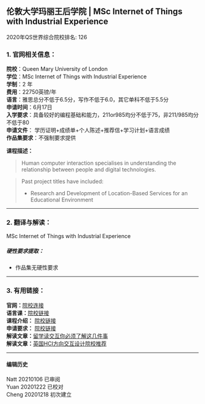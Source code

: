 ## 伦敦大学玛丽王后学院 | MSc Internet of Things with Industrial Experience

2020年QS世界综合院校排名: 126  

### 1. 官网相关信息：

**院校**：Queen Mary University of London   
**学位**：MSc Internet of Things with Industrial Experience  
**学制**：2 年  
**费用**：22750英镑/年  
**语言**：雅思总分不低于6.5分，写作不低于6.0，其它单科不低于5.5分  
**申请时间**：6月17日  
**入学要求**：具备较好的编程基础和能力，211or985均分不低于75，非211/985均分不低于80  
**申请文件**： 学历证明+成绩单+个人陈述+推荐信+学习计划+语言成绩  
**作品集要求**：不强制要求提供  

**课程描述：**    

> Human computer interaction specialises in understanding the relationship between people and digital technologies.


> Past project titles have included:
> - Research and Development of Location-Based Services for an Educational Environment


---


### 2. 翻译与解读：
MSc Internet of Things with Industrial Experience
##### 硬性要求提取：
- 作品集无硬性要求  


---


### 3. 有用链接：
**官网：**[院校连接](https://www.qmul.ac.uk/postgraduate/taught/coursefinder/courses/173074.html)  
**语言课：**[院校链接](https://www.qmul.ac.uk/sllf/language-centre/pre-sessional/)  
**课程介绍：** [院校链接](https://www.qmul.ac.uk/postgraduate/taught/coursefinder/courses/173074.html)  
**申请要求：** [院校链接](https://www.qmul.ac.uk/postgraduate/taught/coursefinder/courses/173074.html)  
**解读文章：**[留学读交互你必须了解这几件事](http://www.makebi.net/34036.html)  
**解读文章：**[英国HCI方向交互设计院校推荐](http://www.makebi.net/24434.html)   



---


#### 编辑历史  

Natt 20210106 已审阅  
Yuan 20201222 已校对  
Cheng 20201218 初次建立  
